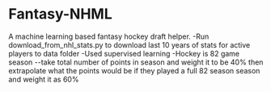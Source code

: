 # Fantasy-NHML
A machine learning based fantasy hockey draft helper.
-Run download_from_nhl_stats.py to download last 10 years of stats for active players to data folder
-Used supervised learning
-Hockey is 82 game season
--take total number of points in season and weight it to be 40% then extrapolate what the points would be if they played a full 82 season season and weight it as 60%